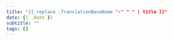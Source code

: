 ```yaml
---
title: "{{ replace .TranslationBaseName "-" " " | title }}"
date: {{ .Date }}
subtitle: ""
tags: []
---
```


